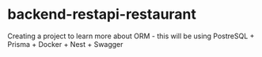 # backend-restapi-restaurant
Creating a project to learn more about ORM - this will be using PostreSQL + Prisma + Docker + Nest + Swagger
